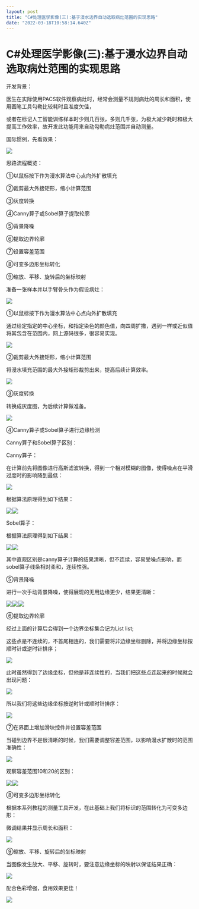 ```yaml
---
layout: post
title: "C#处理医学影像(三):基于漫水边界自动选取病灶范围的实现思路"
date: "2022-03-18T10:58:14.640Z"
---
```

C#处理医学影像(三):基于漫水边界自动选取病灶范围的实现思路
===============================

开发背景：

医生在实际使用PACS软件观察病灶时，经常会测量不规则病灶的周长和面积，使用画笔工具勾勒比较耗时且准度欠佳，

或者在标记人工智能训练样本时少则几百张，多则几千张，为极大减少耗时和极大提高工作效率，故开发此功能用来自动勾勒病灶范围并自动测量。

国际惯例，先看效果：

![](https://img2022.cnblogs.com/blog/1083581/202203/1083581-20220318154540737-87714606.png)

思路流程概览：

①以鼠标按下作为漫水算法中心点向外扩散填充

②裁剪最大外接矩形，缩小计算范围

③灰度转换

④Canny算子或Sobel算子提取轮廓

⑤背景降噪

⑥提取边界轮廓

⑦设置容差范围

⑧可变多边形坐标转化

⑨缩放、平移、旋转后的坐标映射

准备一张样本并以手臂骨头作为假设病灶：

![](https://img2022.cnblogs.com/blog/1083581/202203/1083581-20220318155620913-826513509.png)

①以鼠标按下作为漫水算法中心点向外扩散填充

通过给定指定的中心坐标，和指定染色的颜色值，向四周扩撒，遇到一样或近似值将其包含在范围内，网上源码很多，很容易实现。

![](https://img2022.cnblogs.com/blog/1083581/202203/1083581-20220318160604148-413149739.png)

②裁剪最大外接矩形，缩小计算范围

将漫水填充范围的最大外接矩形裁剪出来，提高后续计算效率。

![](https://img2022.cnblogs.com/blog/1083581/202203/1083581-20220318160711637-832509996.png)

③灰度转换

转换成灰度图，为后续计算做准备。

![](https://img2022.cnblogs.com/blog/1083581/202203/1083581-20220318160814607-922214327.png)

④Canny算子或Sobel算子进行边缘检测

Canny算子和Sobel算子区别：

Canny算子：

在计算前先将图像进行高斯滤波转换，得到一个相对模糊的图像，使得噪点在平滑过度时的影响降到最低：

![](https://img2022.cnblogs.com/blog/1083581/202203/1083581-20220318161625822-345599523.png)

根据算法原理得到如下结果：

![](https://img2022.cnblogs.com/blog/1083581/202203/1083581-20220318161746611-1519958960.png)![](https://img2022.cnblogs.com/blog/1083581/202203/1083581-20220318161825787-1588514409.png)

Sobel算子：

根据算法原理得到如下结果：

![](https://img2022.cnblogs.com/blog/1083581/202203/1083581-20220318161929647-1535266017.png)![](https://img2022.cnblogs.com/blog/1083581/202203/1083581-20220318162008102-2088673447.png)

其中直观区别是canny算子计算的结果清晰，但不连续，容易受噪点影响，而sobel算子线条相对柔和，连续性强。

⑤背景降噪

进行一次手动背景降噪，使得展现的无用边缘更少，结果更清晰：

![](https://img2022.cnblogs.com/blog/1083581/202203/1083581-20220318162452740-1774395355.png)![](https://img2022.cnblogs.com/blog/1083581/202203/1083581-20220318162501036-681819382.png)![](https://img2022.cnblogs.com/blog/1083581/202203/1083581-20220318162430341-587803873.png)

⑥提取边界轮廓

经过上面的计算后会得到一个边界坐标集合记为List<Point> list;

这些点是不连续的，不首尾相连的，我们需要将非边缘坐标删除，并将边缘坐标按顺时针或逆时针排序；

![](https://img2022.cnblogs.com/blog/1083581/202203/1083581-20220318163751085-92520330.png)

此时虽然得到了边缘坐标，但他是非连续性的，当我们把这些点连起来的时候就会出现问题：

![](https://img2022.cnblogs.com/blog/1083581/202203/1083581-20220318163908640-1499612101.png)

所以我们将这些边缘坐标按逆时针或顺时针排序：

![](https://img2022.cnblogs.com/blog/1083581/202203/1083581-20220318164041414-1792528003.png)

⑦在界面上增加滑块控件并设置容差范围

当碰到边界不是很清晰的时候，我们需要调整容差范围，以影响漫水扩散时的范围准确性：

![](https://img2022.cnblogs.com/blog/1083581/202203/1083581-20220318164344770-265665405.png)

观察容差范围10和20的区别：

![](https://img2022.cnblogs.com/blog/1083581/202203/1083581-20220318164543304-580940811.png)![](https://img2022.cnblogs.com/blog/1083581/202203/1083581-20220318164550880-323153772.png)

⑧可变多边形坐标转化

根据本系列教程的测量工具开发，在此基础上我们将标识的范围转化为可变多边形：

微调结果并显示周长和面积：

![](https://img2022.cnblogs.com/blog/1083581/202203/1083581-20220318170154924-1932648126.gif)

⑨缩放、平移、旋转后的坐标映射

当图像发生放大、平移、旋转时，要注意边缘坐标的映射以保证结果正确：

![](https://img2022.cnblogs.com/blog/1083581/202203/1083581-20220318170513746-1926413389.png)

配合色彩增强，食用效果更佳！

![](https://img2022.cnblogs.com/blog/1083581/202203/1083581-20220318170701296-1441886202.png)
